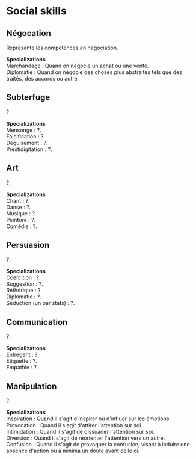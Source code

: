 # Social skills

## Négocation

Représente les compétences en négociation.

**Specializations**  
Marchandage : Quand on négocie un achat ou une vente.  
Diplomatie : Quand on négocie des choses plus abstraites tels que des traités, des accords ou autre.

## Subterfuge

?.

**Specializations**  
Mensonge : ?.  
Falcification : ?.  
Déguisement : ?.  
Prestidigitation : ?.

## Art

?.

**Specializations**  
Chant : ?.  
Danse : ?.  
Musique : ?.  
Peinture : ?.  
Comédie : ?.

## Persuasion

?.

**Specializations**  
Coercition : ?.  
Suggestion : ?.  
Réthorique : ?.  
Diplomatie : ?.  
Séduction (un par stats) : ?.

## Communication

?.

**Specializations**  
Entregent : ?.  
Etiquette : ?.  
Empathie : ?.

## Manipulation

?.

**Specializations**  
Inspiration : Quand il s'agit d'inspirer ou d'influer sur les émotions.  
Provocation : Quand il s'agit d'attirer l'attention sur soi.  
Intimidation : Quand il s'agit de dissuader l'attention sur soi.  
Diversion : Quand il s'agit de réorienter l'attention vers un autre.  
Confusion : Quand il s'agit de provoquer la confusion, visant à induire une absence d'action ou à minima un doute avant celle ci.
